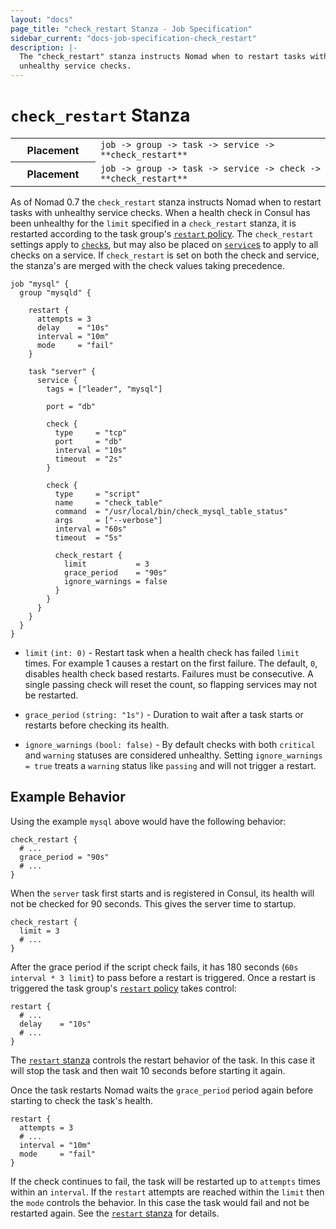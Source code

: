 ```yaml
---
layout: "docs"
page_title: "check_restart Stanza - Job Specification"
sidebar_current: "docs-job-specification-check_restart"
description: |-
  The "check_restart" stanza instructs Nomad when to restart tasks with
  unhealthy service checks.
---
```


# `check_restart` Stanza

<table class="table table-bordered table-striped">
  <tr>
    <th width="120">Placement</th>
    <td>
      <code>job -> group -> task -> service -> **check_restart**</code>
    </td>
  </tr>
  <tr>
    <th width="120">Placement</th>
    <td>
      <code>job -> group -> task -> service -> check -> **check_restart**</code>
    </td>
  </tr>
</table>

As of Nomad 0.7 the `check_restart` stanza instructs Nomad when to restart
tasks with unhealthy service checks.  When a health check in Consul has been
unhealthy for the `limit` specified in a `check_restart` stanza, it is
restarted according to the task group's [`restart` policy][restart_stanza]. The
`check_restart` settings apply to [`check`s][check_stanza], but may also be
placed on [`service`s][service_stanza] to apply to all checks on a service.
If `check_restart` is set on both the check and service, the stanza's are
merged with the check values taking precedence.

```hcl
job "mysql" {
  group "mysqld" {

    restart {
      attempts = 3
      delay    = "10s"
      interval = "10m"
      mode     = "fail"
    }

    task "server" {
      service {
        tags = ["leader", "mysql"]

        port = "db"

        check {
          type     = "tcp"
          port     = "db"
          interval = "10s"
          timeout  = "2s"
        }

        check {
          type     = "script"
          name     = "check_table"
          command  = "/usr/local/bin/check_mysql_table_status"
          args     = ["--verbose"]
          interval = "60s"
          timeout  = "5s"

          check_restart {
            limit           = 3
            grace_period    = "90s"
            ignore_warnings = false
          }
        }
      }
    }
  }
}
```

- `limit` `(int: 0)` - Restart task when a health check has failed `limit`
  times.  For example 1 causes a restart on the first failure. The default,
  `0`, disables health check based restarts. Failures must be consecutive. A
  single passing check will reset the count, so flapping services may not be
  restarted.

- `grace_period` `(string: "1s")` - Duration to wait after a task starts or restarts
  before checking its health.

- `ignore_warnings` `(bool: false)` - By default checks with both `critical`
  and `warning` statuses are considered unhealthy. Setting `ignore_warnings =
  true` treats a `warning` status like `passing` and will not trigger a restart.

## Example Behavior

Using the example `mysql` above would have the following behavior:

```hcl
check_restart {
  # ...
  grace_period = "90s"
  # ...
}
```

When the `server` task first starts and is registered in Consul, its health
will not be checked for 90 seconds. This gives the server time to startup.

```hcl
check_restart {
  limit = 3
  # ...
}
```

After the grace period if the script check fails, it has 180 seconds (`60s
interval * 3 limit`) to pass before a restart is triggered. Once a restart is
triggered the task group's [`restart` policy][restart_stanza] takes control:

```hcl
restart {
  # ...
  delay    = "10s"
  # ...
}
```

The [`restart` stanza][restart_stanza] controls the restart behavior of the
task. In this case it will stop the task and then wait 10 seconds before
starting it again.

Once the task restarts Nomad waits the `grace_period` period again before starting to
check the task's health.


```hcl
restart {
  attempts = 3
  # ...
  interval = "10m"
  mode     = "fail"
}
```

If the check continues to fail, the task will be restarted up to `attempts`
times within an `interval`. If the `restart` attempts are reached within the
`limit` then the `mode` controls the behavior. In this case the task would fail
and not be restarted again. See the [`restart` stanza][restart_stanza] for
details.

[check_stanza]:  /docs/job-specification/service.html#check-parameters "check stanza"
[restart_stanza]: /docs/job-specification/restart.html "restart stanza"
[service_stanza]: /docs/job-specification/service.html "service stanza"
